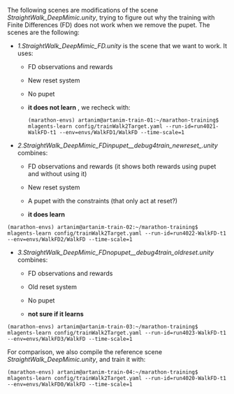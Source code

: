 The following scenes are modifications of the scene *StraightWalk_DeepMimic.unity*, trying to figure out why the training with Finite Differences (FD) does not work when we remove the pupet. The scenes are the following:

- *1.StraightWalk_DeepMimic_FD.unity* is the scene that we want to work. It uses:
  
  - FD observations and rewards
  
  - New reset system
  
  - No pupet
  
  - **it does not learn** , we recheck with:
    
    ```shell
    (marathon-envs) artanim@artanim-train-01:~/marathon-training$ mlagents-learn config/trainWalk2Target.yaml --run-id=run4021-WalkFD-t1 --env=envs/WalkFD1/WalkFD --time-scale=1    
    ```

- *2.StraightWalk_DeepMimic_FDinpupet__debug4train_newreset_.unity* combines:
  
  - FD observations and rewards 
    (it shows both rewards using pupet and without using it)
  
  - New reset system
  
  - A pupet with the constraints (that only act  at reset?)
  
  - **it does learn**

```shell
(marathon-envs) artanim@artanim-train-02:~/marathon-training$  mlagents-learn config/trainWalk2Target.yaml --run-id=run4022-WalkFD-t1 --env=envs/WalkFD2/WalkFD --time-scale=1
```

- *3.StraightWalk_DeepMimic_FDnopupet__debug4train_oldreset.unity* combines:
  
  - FD observations and rewards
  
  - Old reset system
  
  - No pupet
  
  - **not sure if it learns** 

```shell
(marathon-envs) artanim@artanim-train-03:~/marathon-training$ mlagents-learn config/trainWalk2Target.yaml --run-id=run4023-WalkFD-t1 --env=envs/WalkFD3/WalkFD --time-scale=1

```



For comparison, we also compile the reference scene *StraightWalk_DeepMimic.unity*, and train it with:



```shell
(marathon-envs) artanim@artanim-train-04:~/marathon-training$ mlagents-learn config/trainWalk2Target.yaml --run-id=run4020-WalkFD-t1 --env=envs/WalkFD0/WalkFD --time-scale=1

```


